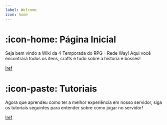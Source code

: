 ```yaml
---
label: Welcome
icon: home
---
```

# :icon-home: Página Inicial

Seja bem vindo a Wiki da 4 Temporada do RPG - Rede Way! Aqui você encontrará todos os itens, crafts e tudo sobre a historia e bosses!

[!ref](./)

# :icon-paste: Tutoriais
Agora que aprendeu como ter a melhor experiência em nosso servidor, siga os tutoriais seguintes para entender sobre como jogar no servidor!

[!ref](./tutoriais.md)
